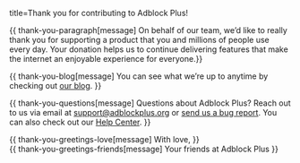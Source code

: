 title=Thank you for contributing to Adblock Plus!

<head>
  <meta name="robots" content="noindex">
<head>

{{ thank-you-paragraph[message] On behalf of our team, we’d like to really thank you for supporting a product that you and millions of people use every day. Your donation helps us to continue delivering features that make the internet an enjoyable experience for everyone.}}

{{ thank-you-blog[message] You can see what we’re up to anytime by checking out [our blog](/blog). }}

{{ thank-you-questions[message] Questions about Adblock Plus? Reach out to us via email at [support@adblockplus.org](mailto:support@adblockplus.org) or [send us a bug report](https://adblockplus.org/bugs#reporting). You can also check out our [Help Center](https://help.eyeo.com/). }}

{{ thank-you-greetings-love[message] With love, }}</br>
{{ thank-you-greetings-friends[message] Your friends at Adblock Plus }}

